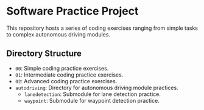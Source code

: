 # Software Practice Project

This repository hosts a series of coding exercises ranging from simple tasks to complex autonomous driving modules.

## Directory Structure

- `00`: Simple coding practice exercises.
- `01`: Intermediate coding practice exercises.
- `02`: Advanced coding practice exercises.
- `autodriving`: Directory for autonomous driving module practices.
  - `lanedetection`: Submodule for lane detection practice.
  - `waypoint`: Submodule for waypoint detection practice.

